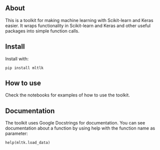 ## About
This is a toolkit for making machine learning with Scikit-learn and Keras easier.
It wraps functionality in Scikit-learn and Keras and other useful packages into simple function calls.

## Install
Install with:

<code>pip install mltlk</code>

## How to use
Check the notebooks for examples of how to use the toolkit.

## Documentation
The toolkit uses Google Docstrings for documentation. You can see documentation about a function by using help with the function name as parameter:

<code>help(mltk.load_data)</code>
